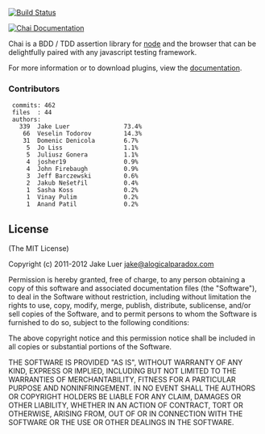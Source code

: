 [![Build Status](https://secure.travis-ci.org/logicalparadox/chai.png)](http://travis-ci.org/logicalparadox/chai)

[![Chai Documentation](http://chaijs.com/public/img/chai-logo.png)](http://chaijs.com)

Chai is a BDD / TDD assertion library for [node](http://nodejs.org) and the browser that
can be delightfully paired with any javascript testing framework.

For more information or to download plugins, view the [documentation](http://chaijs.com).

### Contributors

     commits: 462
     files  : 44
     authors: 
       339  Jake Luer               73.4%
        66  Veselin Todorov         14.3%
        31  Domenic Denicola        6.7%
         5  Jo Liss                 1.1%
         5  Juliusz Gonera          1.1%
         4  josher19                0.9%
         4  John Firebaugh          0.9%
         3  Jeff Barczewski         0.6%
         2  Jakub Nešetřil          0.4%
         1  Sasha Koss              0.2%
         1  Vinay Pulim             0.2%
         1  Anand Patil             0.2%

## License

(The MIT License)

Copyright (c) 2011-2012 Jake Luer <jake@alogicalparadox.com>

Permission is hereby granted, free of charge, to any person obtaining a copy
of this software and associated documentation files (the "Software"), to deal
in the Software without restriction, including without limitation the rights
to use, copy, modify, merge, publish, distribute, sublicense, and/or sell
copies of the Software, and to permit persons to whom the Software is
furnished to do so, subject to the following conditions:

The above copyright notice and this permission notice shall be included in
all copies or substantial portions of the Software.

THE SOFTWARE IS PROVIDED "AS IS", WITHOUT WARRANTY OF ANY KIND, EXPRESS OR
IMPLIED, INCLUDING BUT NOT LIMITED TO THE WARRANTIES OF MERCHANTABILITY,
FITNESS FOR A PARTICULAR PURPOSE AND NONINFRINGEMENT. IN NO EVENT SHALL THE
AUTHORS OR COPYRIGHT HOLDERS BE LIABLE FOR ANY CLAIM, DAMAGES OR OTHER
LIABILITY, WHETHER IN AN ACTION OF CONTRACT, TORT OR OTHERWISE, ARISING FROM,
OUT OF OR IN CONNECTION WITH THE SOFTWARE OR THE USE OR OTHER DEALINGS IN
THE SOFTWARE.
